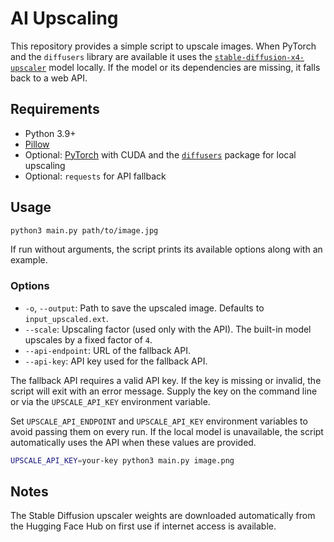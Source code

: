 # AI Upscaling

This repository provides a simple script to upscale images. When PyTorch and the `diffusers` library are available it uses the [`stable-diffusion-x4-upscaler`](https://huggingface.co/stabilityai/stable-diffusion-x4-upscaler) model locally. If the model or its dependencies are missing, it falls back to a web API.

## Requirements

- Python 3.9+
- [Pillow](https://pillow.readthedocs.io/en/stable/)
- Optional: [PyTorch](https://pytorch.org/) with CUDA and the [`diffusers`](https://github.com/huggingface/diffusers) package for local upscaling
- Optional: `requests` for API fallback

## Usage

```bash
python3 main.py path/to/image.jpg
```

If run without arguments, the script prints its available options along with an example.

### Options

- `-o`, `--output`: Path to save the upscaled image. Defaults to `input_upscaled.ext`.
- `--scale`: Upscaling factor (used only with the API). The built-in model upscales by a fixed factor of `4`.
- `--api-endpoint`: URL of the fallback API.
- `--api-key`: API key used for the fallback API.

The fallback API requires a valid API key. If the key is missing or invalid,
the script will exit with an error message. Supply the key on the command line
or via the `UPSCALE_API_KEY` environment variable.

Set `UPSCALE_API_ENDPOINT` and `UPSCALE_API_KEY` environment variables to avoid passing them on every run. If the local model is unavailable, the script automatically uses the API when these values are provided.

```bash
UPSCALE_API_KEY=your-key python3 main.py image.png
```

## Notes

The Stable Diffusion upscaler weights are downloaded automatically from the Hugging Face Hub on first use if internet access is available.
